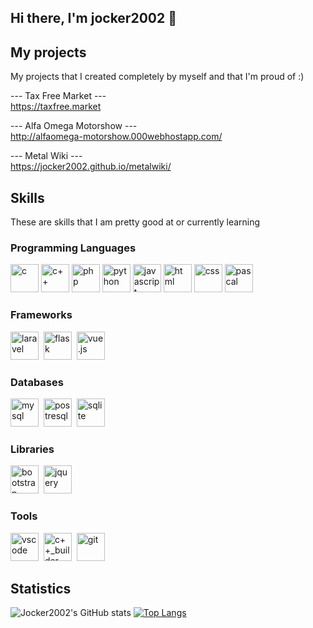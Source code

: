## Hi there, I'm jocker2002 👋

## My projects

My projects that I created completely by myself and that I'm proud of :)

--- Tax Free Market --- <br>
https://taxfree.market

--- Alfa Omega Motorshow --- <br>
http://alfaomega-motorshow.000webhostapp.com/

--- Metal Wiki --- <br>
https://jocker2002.github.io/metalwiki/


## Skills

These are skills that I am pretty good at or currently learning

### Programming Languages
<p>
 <img src="https://upload.wikimedia.org/wikipedia/commons/1/18/C_Programming_Language.svg" alt="c" height="45px">
 <img src="https://abrudz.github.io/logos/CPlusPlus.svg" alt="c++" height="45px">
 <img src="https://abrudz.github.io/logos/PHP.svg" alt="php" height="45px">
 <img src="https://abrudz.github.io/logos/Python.svg" alt="python" height="45px">
 <img src="https://upload.wikimedia.org/wikipedia/commons/9/99/Unofficial_JavaScript_logo_2.svg" alt="javascript" height="45px">
 <img src="https://user-images.githubusercontent.com/66707636/177419055-26ba5165-81fe-44c4-9362-34358d0bc7c2.svg" alt="html" height="45px">
 <img src="https://user-images.githubusercontent.com/66707636/177419068-409bc96f-3591-4dc9-805b-fb6ad567f982.svg" alt="css" height="45px">
 <img src="https://is3-ssl.mzstatic.com/image/thumb/Purple113/v4/7c/75/af/7c75af6d-f246-5a3f-6c2a-350fa90f956c/AppIcon-0-0-1x_U007emarketing-0-0-0-7-0-0-sRGB-0-0-0-GLES2_U002c0-512MB-85-220-0-0.png/512x512bb.jpg" alt="pascal" height="45px">
</p>

### Frameworks

<p>
 <img src="https://upload.wikimedia.org/wikipedia/commons/thumb/3/36/Logo.min.svg/2560px-Logo.min.svg.png" alt="laravel" height="45px">&nbsp
 <img src="https://upload.wikimedia.org/wikipedia/commons/thumb/3/3c/Flask_logo.svg/1920px-Flask_logo.svg.png" alt="flask" height="45px">&nbsp
 <img src="https://user-images.githubusercontent.com/66707636/177422153-1291e476-a073-461c-b194-9ebc123fb90d.svg" alt="vue.js" height="45px">
</p>

### Databases

<p>
 <img src="https://upload.wikimedia.org/wikipedia/en/thumb/d/dd/MySQL_logo.svg/2880px-MySQL_logo.svg.png" alt="mysql" height="45px">&nbsp
 <img src="https://upload.wikimedia.org/wikipedia/commons/2/29/Postgresql_elephant.svg" alt="postresql" height="45px">&nbsp
 <img src="https://upload.wikimedia.org/wikipedia/commons/thumb/3/38/SQLite370.svg/2880px-SQLite370.svg.png" alt="sqlite" height="45px">
</p>

### Libraries

<p>
 <img src="https://user-images.githubusercontent.com/66707636/177422209-8223d64b-b119-4153-99b1-31bd67365ebe.svg" alt="bootstrap" height="45px">&nbsp
 <img src="https://upload.wikimedia.org/wikipedia/en/thumb/9/9e/JQuery_logo.svg/2880px-JQuery_logo.svg.png" alt="jquery" height="45px">
</p>

### Tools

<p>
 <img src="https://user-images.githubusercontent.com/66707636/177422269-5848c9f4-60eb-4b7a-b040-345c9fbb210f.svg" alt="vscode" height="45px">&nbsp
 <img src="https://dtffvb2501i0o.cloudfront.net/images/cbuilder/logos/CX_Logo_256x256px.webp" alt="c++_builder" height="45px">&nbsp
 <img src="https://user-images.githubusercontent.com/66707636/177422401-44f7f8aa-13dc-4966-b9c5-87673f0fafd3.svg" alt="git" height="45px">
 
</p>

## Statistics

![Jocker2002's GitHub stats](https://github-readme-stats.vercel.app/api?username=jocker2002&show_icons=true&theme=default)
[![Top Langs](https://github-readme-stats.vercel.app/api/top-langs/?username=jocker2002&layout=compact)](https://github.com/anuraghazra/github-readme-stats)

<!--
**jocker2002/jocker2002** is a ✨ _special_ ✨ repository because its `README.md` (this file) appears on your GitHub profile.

Here are some ideas to get you started:

- 🔭 I’m currently working on ...
- 🌱 I’m currently learning ...
- 👯 I’m looking to collaborate on ...
- 🤔 I’m looking for help with ...
- 💬 Ask me about ...
- 📫 How to reach me: ...
- 😄 Pronouns: ...
- ⚡ Fun fact: ...
-->

 
